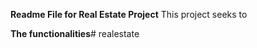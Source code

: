 **Readme File for Real Estate Project**
This project seeks to 

**The functionalities**#   r e a l e s t a t e  
 